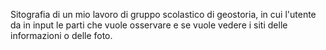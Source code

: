 Sitografia di un mio lavoro di gruppo scolastico di geostoria, in cui l'utente da in input le parti che vuole osservare e se vuole vedere i siti delle informazioni o delle foto.
